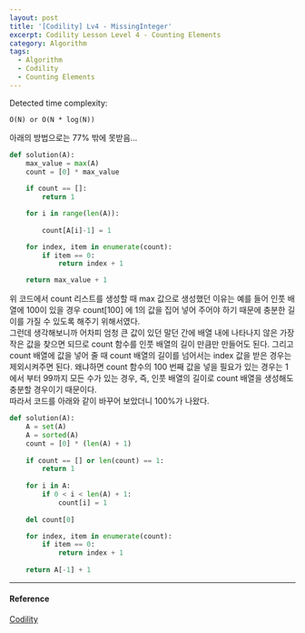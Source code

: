 ```yaml
---
layout: post
title: '[Codility] Lv4 - MissingInteger'
excerpt: Codility Lesson Level 4 - Counting Elements
category: Algorithm
tags:
  - Algorithm
  - Codility
  - Counting Elements
---
```


Detected time complexity:
```
O(N) or O(N * log(N))
```

아래의 방법으로는 77% 밖에 못받음...

```py
def solution(A):
    max_value = max(A)
    count = [0] * max_value
    
    if count == []:
        return 1

    for i in range(len(A)):
        
        count[A[i]-1] = 1

    for index, item in enumerate(count):
        if item == 0:
            return index + 1

    return max_value + 1
```

위 코드에서 count 리스트를 생성할 때 max 값으로 생성했던 이유는 예를 들어 인풋 배열에 100이 있을 경우 count[100] 에 1의 값을 집어 넣어 주어야 하기 때문에 충분한 길이를 가질 수 있도록 해주기 위해서였다.  
그런데 생각해보니까 어차피 엄청 큰 값이 있던 말던 간에 배열 내에 나타나지 않은 가장 작은 값을 찾으면 되므로 count 함수를 인풋 배열의 길이 만큼만 만들어도 된다. 그리고 count 배열에 값을 넣어 줄 때 count 배열의 길이를 넘어서는 index 값을 받은 경우는 제외시켜주면 된다. 왜냐하면 count 함수의 100 번째 값을 넣을 필요가 있는 경우는 1에서 부터 99까지 모든 수가 있는 경우, 즉, 인풋 배열의 길이로 count 배열을 생성해도 충분할 경우이기 때문이다.  
따라서 코드를 아래와 같이 바꾸어 보았더니 100%가 나왔다.

```py
def solution(A):
    A = set(A)
    A = sorted(A)
    count = [0] * (len(A) + 1)
    
    if count == [] or len(count) == 1:
        return 1
        
    for i in A:
        if 0 < i < len(A) + 1:
            count[i] = 1
    
    del count[0]

    for index, item in enumerate(count):
        if item == 0:
            return index + 1
            
    return A[-1] + 1
```


- - -

#### Reference

[Codility](https://app.codility.com/programmers/lessons/4-counting_elements/missing_integer/)